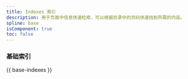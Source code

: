 ```yaml
---
title: Indexes 索引
description: 用于页面中信息快速检索，可以根据目录中的页码快速找到所需的内容。
spline: base
isComponent: true
toc: false
---
```


### 基础索引

{{ base-indexes }}
